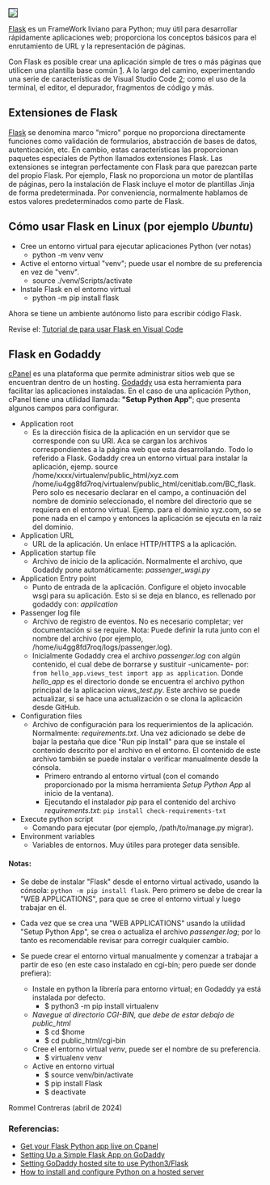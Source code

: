 <img  src=https://flask.palletsprojects.com/en/3.0.x/_images/flask-horizontal.png align="center" border="1" >

[Flask](https://flask.palletsprojects.com/en/3.0.x/) es un FrameWork liviano para Python; muy útil para desarrollar rápidamente aplicaciones web; proporciona los conceptos básicos para el enrutamiento de URL y la representación de páginas.

Con Flask es posible crear una aplicación simple de tres o más páginas que utilicen una plantilla base común [1]. A lo largo del camino, experimentando una serie de características de Visual Studio Code [2]; como el uso de la terminal, el editor, el depurador, fragmentos de código y más.

## Extensiones de Flask

[Flask](https://flask.palletsprojects.com/en/3.0.x/) se denomina marco "micro" porque no proporciona directamente funciones como validación de formularios, abstracción de bases de datos, autenticación, etc. En cambio, estas características las proporcionan paquetes especiales de Python llamados extensiones Flask. Las extensiones se integran perfectamente con Flask para que parezcan parte del propio Flask. Por ejemplo, Flask no proporciona un motor de plantillas de páginas, pero la instalación de Flask incluye el motor de plantillas Jinja de forma predeterminada. Por conveniencia, normalmente hablamos de estos valores predeterminados como parte de Flask.

## Cómo usar Flask en Linux (por ejemplo *Ubuntu*)
* Cree un entorno virtual para ejecutar aplicaciones Python (ver notas)
    * python -m venv venv
* Active el entorno virtual "venv"; puede usar el nombre de su preferencia en vez de "venv".
    *  source ./venv/Scripts/activate
* Instale Flask en el entorno virtual
    * python -m pip install flask

Ahora se tiene un ambiente autónomo listo para escribir código Flask. 

   Revise el: [Tutorial de para usar Flask en Visual Code](https://code.visualstudio.com/docs/python/tutorial-flask)

## Flask en Godaddy
 [cPanel](https://www.godaddy.com/es/help/consultar-el-panel-de-control-para-mi-cuenta-de-hosting-de-linux-8884) es una plataforma que permite administrar sitios web que se encuentran dentro de un hosting.  [Godaddy](https://www.godaddy.com) usa esta herramienta para facilitar las aplicaciones instaladas. En el caso de una aplicación Python, cPanel tiene una utilidad llamada: **"Setup Python App"**; que presenta algunos campos para configurar.
 
 * Application root
    *  Es la dirección física de la aplicación en un servidor que se corresponde con su URI. Aca se cargan los archivos correspondientes a la página web que esta desarrollando. Todo lo referido a Flask. Godaddy crea un entorno virtual para instalar la aplicación, ejemp. source /home/xxxx/virtualenv/public_html/xyz.com /home/iu4gg8fd7roq/virtualenv/public_html/cenitlab.com/BC_flask. Pero solo es necesario declarar en el campo, a continuación del nombre de dominio seleccionado, el nombre del directorio que se requiera en el entorno virtual. Ejemp. para el dominio xyz.com, so se pone nada en el campo y entonces la aplicación se ejecuta en la raiz del dominio.
 * Application URL
    * URL de la aplicación. Un enlace HTTP/HTTPS a la aplicación.
 * Application startup file
    * Archivo de inicio de la aplicación. Normalmente el archivo, que Godaddy pone automáticamente: *passenger_wsgi.py*
 * Application Entry point
    * Punto de entrada de la aplicación. Configure el objeto invocable wsgi para su aplicación. Esto si se deja en blanco, es rellenado por godaddy con: *application*
 * Passenger log file
    * Archivo de registro de eventos. No es necesario completar; ver documentación si se require. Nota: Puede definir la ruta junto con el nombre del archivo (por ejemplo, /home/iu4gg8fd7roq/logs/passenger.log).
    * Inicialmente Godaddy crea el archivo *passenger.log* con algún contenido, el cual debe de borrarse y sustituir -unicamente- por: `from hello_app.views_test import app as application`. Donde *hello_app* es el directorio donde se encuentra el archivo python principal de la aplicacion *views_test.py*. Este archivo se puede actualizar, si se hace una actualización o se clona la aplicación desde GitHub.
 * Configuration files
    * Archivo de configuración para los requerimientos de la aplicación. Normalmente: *requirements.txt*. Una vez adicionado se debe de bajar la pestaña que dice "Run pip Install" para que se instale el contenido descrito por el archivo en el entorno. El contenido de este archivo también se puede instalar o verificar manualmente desde la cónsola.
        * Primero entrando al entorno virtual (con el comando proporcionado por la misma herramienta *Setup Python App* al inicio de la ventana).
        * Ejecutando el instalador *pip* para el contenido del archivo *requirements.txt*: `pip install check-requirements-txt`
 * Execute python script
    * Comando para ejecutar (por ejemplo, /path/to/manage.py migrar). 
 * Environment variables
    * Variables de entornos. Muy útiles para proteger data sensible.
  
  
#### Notas: 
* Se debe de instalar "Flask" desde el entorno virtual activado, usando la cónsola: `python -m pip install flask`. Pero primero se debe de crear la "WEB APPLICATIONS", para que se cree el entorno virtual y luego trabajar en él.
* Cada vez que se crea una "WEB APPLICATIONS" usando la utilidad "Setup Python App", se crea o actualiza el archivo *passenger.log*; por lo tanto es recomendable revisar para corregir cualquier cambio.
* Se puede crear el entorno virtual manualmente y comenzar a trabajar a partir de eso (en este caso instalado en cgi-bin; pero puede ser donde prefiera):

   * Instale en python la librería para entorno virtual; en Godaddy ya está instalada por defecto.
      * $ python3 -m pip install virtualenv
   * *Navegue al directorio *CGI-BIN*, que debe de estar debajo de *public_html**
      * $ cd $home
      * $ cd public_html/cgi-bin
   * Cree el entorno virtual *venv*, puede ser el nombre de su preferencia.
      * $ virtualenv venv
   * Active en entorno virtual
      * $ source venv/bin/activate
      * $ pip install Flask
      * $ deactivate

Rommel Contreras (abril de 2024)

[1]: https://github.com/microsoft/python-sample-vscode-flask-tutorial "El proyecto de código completo de un tutorial de Flask se puede encontrar en GitHub: python-sample-vscode-flask-tutorial"

[2]: https://code.visualstudio.com/docs/python/tutorial-flask "Código de Visual Estudio"

### Referencias:
* [Get your Flask Python app live on Cpanel](https://medium.datadriveninvestor.com/installing-python-3-10-and-flask-on-godaddy-updated-ebe764ab78a7)
* [Setting Up a Simple Flask App on GoDaddy](https://github.com/nicholasvad/flask_on_godaddy)
* [Setting GoDaddy hosted site to use Python3/Flask](https://benincampus.blogspot.com/2020/09/setting-godaddy-hosted-site-to-use.html)
* [How to install and configure Python on a hosted server](https://www.godaddy.com/resources/skills/how-to-install-and-configure-python-on-a-hosted-server)


